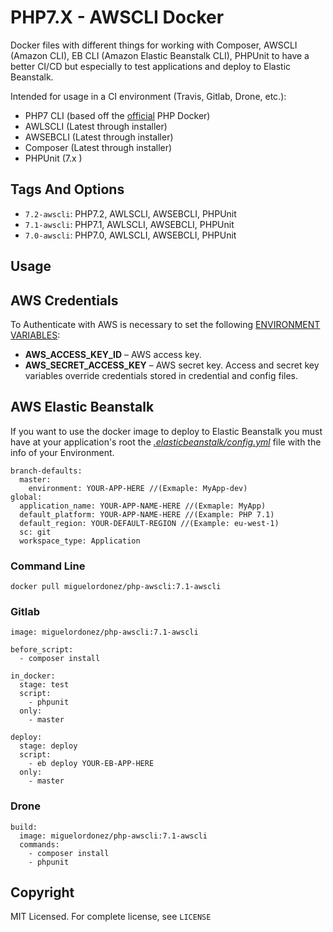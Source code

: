 # PHP7.X - AWSCLI Docker

Docker files with different things for working with Composer, AWSCLI (Amazon CLI), EB CLI (Amazon Elastic Beanstalk CLI), PHPUnit to have a better CI/CD but especially to test applications and deploy to Elastic Beanstalk.

Intended for usage in a CI environment (Travis, Gitlab, Drone, etc.):
 - PHP7 CLI (based off the [official](https://hub.docker.com/_/php/) PHP Docker)
 - AWLSCLI (Latest through installer)
 - AWSEBCLI (Latest through installer)
 - Composer (Latest through installer)
 - PHPUnit (7.x )

## Tags And Options

 - `7.2-awscli`: PHP7.2, AWLSCLI, AWSEBCLI, PHPUnit
 - `7.1-awscli`: PHP7.1, AWLSCLI, AWSEBCLI, PHPUnit
 - `7.0-awscli`: PHP7.0, AWLSCLI, AWSEBCLI, PHPUnit
## Usage

## AWS Credentials

To Authenticate with AWS is necessary to set the following [ENVIRONMENT VARIABLES](https://docs.aws.amazon.com/cli/latest/userguide/cli-environment.html):

- **AWS_ACCESS_KEY_ID** – AWS access key.
- **AWS_SECRET_ACCESS_KEY** – AWS secret key. Access and secret key variables override credentials stored in credential and config files.
## AWS Elastic Beanstalk

If you want to use the docker image to deploy to Elastic Beanstalk you must have at your application's root the [*.elasticbeanstalk/config.yml*](https://docs.aws.amazon.com/elasticbeanstalk/latest/dg/environment-configuration-methods-before.html#configuration-options-before-configyml) file with the info of your Environment.

```
branch-defaults:
  master:
    environment: YOUR-APP-HERE //(Exmaple: MyApp-dev)
global:
  application_name: YOUR-APP-NAME-HERE //(Exmaple: MyApp)
  default_platform: YOUR-APP-NAME-HERE //(Example: PHP 7.1)
  default_region: YOUR-DEFAULT-REGION //(Example: eu-west-1)
  sc: git
  workspace_type: Application
```

### Command Line
```
docker pull miguelordonez/php-awscli:7.1-awscli
```

### Gitlab
```
image: miguelordonez/php-awscli:7.1-awscli

before_script:
  - composer install

in_docker:
  stage: test
  script:
    - phpunit
  only:
    - master

deploy:
  stage: deploy
  script:
    - eb deploy YOUR-EB-APP-HERE
  only:
    - master
```

### Drone
```
build:
  image: miguelordonez/php-awscli:7.1-awscli
  commands:
    - composer install
    - phpunit
```

## Copyright

MIT Licensed. For complete license, see `LICENSE`
